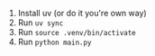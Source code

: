 1. Install uv (or do it you're own way)
2. Run `uv sync`
3. Run `source .venv/bin/activate`
4. Run `python main.py`
